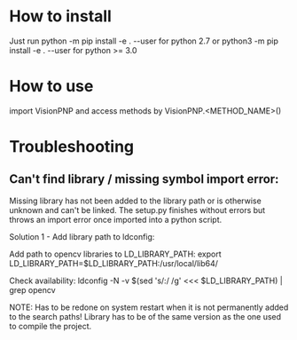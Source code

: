 # How to install
Just run
python -m pip install -e . --user
for python 2.7 or
python3 -m pip install -e . --user
for python >= 3.0

# How to use
import VisionPNP and access methods by VisionPNP.<METHOD_NAME>(<PARAMS>)

# Troubleshooting
## Can't find library / missing symbol import error:

Missing library has not been added to the library path or is otherwise unknown and can't be linked.
The setup.py finishes without errors but throws an import error once imported into a python script.

Solution 1 - Add library path to ldconfig:

Add path to opencv libraries to LD_LIBRARY_PATH:
export LD_LIBRARY_PATH=$LD_LIBRARY_PATH:/usr/local/lib64/

Check availability:
ldconfig -N -v $(sed 's/:/ /g' <<< $LD_LIBRARY_PATH) | grep opencv

NOTE:
Has to be redone on system restart when it is not permanently added to the search paths!
Library has to be of the same version as the one used to compile the project.
